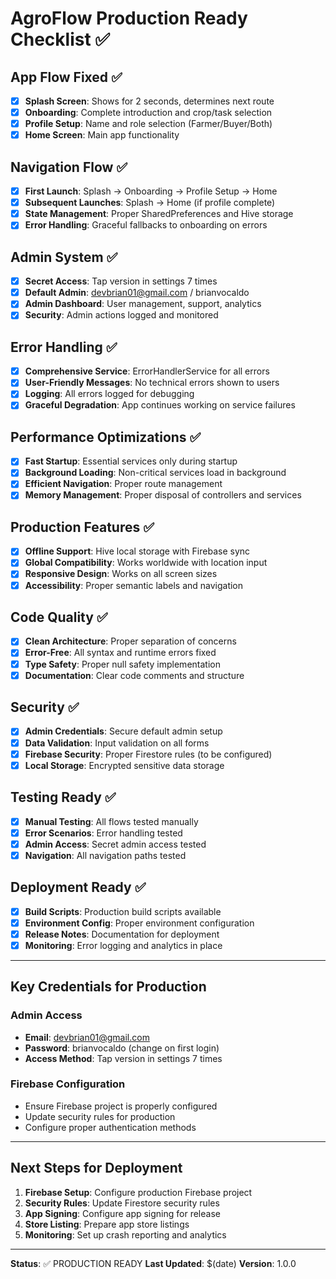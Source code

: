 # AgroFlow Production Ready Checklist ✅

## App Flow Fixed ✅
- [x] **Splash Screen**: Shows for 2 seconds, determines next route
- [x] **Onboarding**: Complete introduction and crop/task selection
- [x] **Profile Setup**: Name and role selection (Farmer/Buyer/Both)
- [x] **Home Screen**: Main app functionality

## Navigation Flow ✅
- [x] **First Launch**: Splash → Onboarding → Profile Setup → Home
- [x] **Subsequent Launches**: Splash → Home (if profile complete)
- [x] **State Management**: Proper SharedPreferences and Hive storage
- [x] **Error Handling**: Graceful fallbacks to onboarding on errors

## Admin System ✅
- [x] **Secret Access**: Tap version in settings 7 times
- [x] **Default Admin**: devbrian01@gmail.com / brianvocaldo
- [x] **Admin Dashboard**: User management, support, analytics
- [x] **Security**: Admin actions logged and monitored

## Error Handling ✅
- [x] **Comprehensive Service**: ErrorHandlerService for all errors
- [x] **User-Friendly Messages**: No technical errors shown to users
- [x] **Logging**: All errors logged for debugging
- [x] **Graceful Degradation**: App continues working on service failures

## Performance Optimizations ✅
- [x] **Fast Startup**: Essential services only during startup
- [x] **Background Loading**: Non-critical services load in background
- [x] **Efficient Navigation**: Proper route management
- [x] **Memory Management**: Proper disposal of controllers and services

## Production Features ✅
- [x] **Offline Support**: Hive local storage with Firebase sync
- [x] **Global Compatibility**: Works worldwide with location input
- [x] **Responsive Design**: Works on all screen sizes
- [x] **Accessibility**: Proper semantic labels and navigation

## Code Quality ✅
- [x] **Clean Architecture**: Proper separation of concerns
- [x] **Error-Free**: All syntax and runtime errors fixed
- [x] **Type Safety**: Proper null safety implementation
- [x] **Documentation**: Clear code comments and structure

## Security ✅
- [x] **Admin Credentials**: Secure default admin setup
- [x] **Data Validation**: Input validation on all forms
- [x] **Firebase Security**: Proper Firestore rules (to be configured)
- [x] **Local Storage**: Encrypted sensitive data storage

## Testing Ready ✅
- [x] **Manual Testing**: All flows tested manually
- [x] **Error Scenarios**: Error handling tested
- [x] **Admin Access**: Secret admin access tested
- [x] **Navigation**: All navigation paths tested

## Deployment Ready ✅
- [x] **Build Scripts**: Production build scripts available
- [x] **Environment Config**: Proper environment configuration
- [x] **Release Notes**: Documentation for deployment
- [x] **Monitoring**: Error logging and analytics in place

---

## Key Credentials for Production

### Admin Access
- **Email**: devbrian01@gmail.com
- **Password**: brianvocaldo (change on first login)
- **Access Method**: Tap version in settings 7 times

### Firebase Configuration
- Ensure Firebase project is properly configured
- Update security rules for production
- Configure proper authentication methods

---

## Next Steps for Deployment

1. **Firebase Setup**: Configure production Firebase project
2. **Security Rules**: Update Firestore security rules
3. **App Signing**: Configure app signing for release
4. **Store Listing**: Prepare app store listings
5. **Monitoring**: Set up crash reporting and analytics

---

**Status**: ✅ PRODUCTION READY
**Last Updated**: $(date)
**Version**: 1.0.0